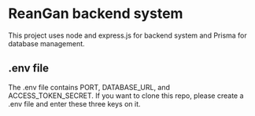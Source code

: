 # ReanGan backend system

This project uses node and express.js for backend system and Prisma for database management.

## .env file

The .env file contains PORT, DATABASE_URL, and ACCESS_TOKEN_SECRET. If you want to clone this repo, please create a .env file and enter these three keys on it.
